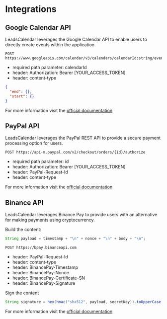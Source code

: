 # Integrations

## Google Calendar API

LeadsCalendar leverages the Google Calendar API to enable users to directly create events within the application.

```curl
POST https://www.googleapis.com/calendar/v3/calendars/calendarId:string/events
```

- required path parameter: calendarId
- header: Authorization: Bearer [YOUR_ACCESS_TOKEN]
- header: content-type

```json
{
  "end": {},
  "start": {}
}
```

For more information visit the [official documentation](https://developers.google.com/calendar/api/v3/reference/events/insert)

## PayPal API

LeadsCalendar leverages the PayPal REST API to provide a secure payment processing option for users.

```curl
POST https://api-m.paypal.com/v2/checkout/orders/{id}/authorize
```

- required path parameter: id
- header: Authorization: Bearer [YOUR_ACCESS_TOKEN]
- header: PayPal-Request-Id
- header: content-type

For more information visit the [official documentation](https://developer.paypal.com/docs/api/orders/v2/#orders_authorize)

## Binance API

LeadsCalendar leverages Binance Pay to provide users with an alternative for making payments using cryptocurrency.

Build the content:

```java
String payload = timestamp + "\n" + nonce + "\n" + body + "\n";
```

```curl
POST https://bpay.binanceapi.com
```

- header: PayPal-Request-Id
- header: content-type
- header: BinancePay-Timestamp
- header: BinancePay-Nonce
- header: BinancePay-Certificate-SN
- header: BinancePay-Signature

Sign the content

```java
String signature = hex(hmac("sha512", payload, secretKey)).toUpperCase()
```

For more information visit the [official documentation](https://developers.binance.com/docs/binance-pay/api-common)
